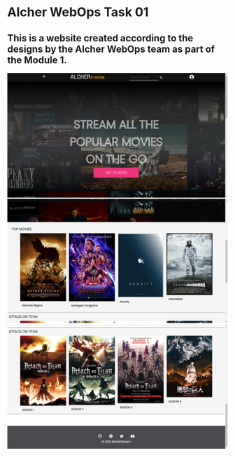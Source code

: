 # Alcher WebOps Task 01

## This is a website created according to the designs by the Alcher WebOps team as part of the Module 1.

![SS1](screenshots/ss1.png)
![SS2](screenshots/ss2.png)
![SS3](screenshots/ss3.png)